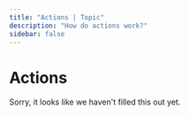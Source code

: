 ```yaml
---
title: "Actions | Topic"
description: "How do actions work?"
sidebar: false
---
```


# Actions

Sorry, it looks like we haven't filled this out yet.
